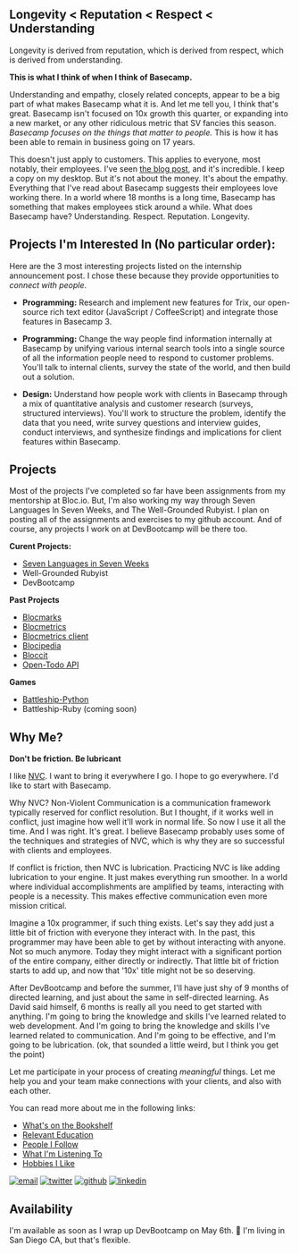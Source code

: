 ## Longevity < Reputation < Respect < Understanding

Longevity is derived from reputation, which is derived from respect, which is derived from understanding.

**This is what I think of when I think of Basecamp.**

Understanding and empathy, closely related concepts, appear to be a big part of what makes Basecamp what it is. And let me tell you, I think that's great. Basecamp isn't focused on 10x growth this quarter, or expanding into a new market, or any other ridiculous metric that SV fancies this season. *Basecamp focuses on the things that matter to people.* This is how it has been able to remain in business going on 17 years.

This doesn't just apply to customers. This applies to everyone, most notably, their employees. I've seen [the blog post][1], and it's incredible. I keep a copy on my desktop. But it's not about the money. It's about the empathy. Everything that I've read about Basecamp suggests their employees love working there. In a world where 18 months is a long time, Basecamp has something that makes employees stick around a while. What does Basecamp have? Understanding. Respect. Reputation. Longevity.

## Projects I'm Interested In (No particular order):

Here are the 3 most interesting projects listed on the internship announcement post.
I chose these because they provide opportunities to *connect with people*.

* **Programming:** Research and implement new features for Trix, our open-source rich text editor (JavaScript / CoffeeScript) and integrate those features in Basecamp 3.

* **Programming:** Change the way people find information internally at Basecamp by unifying various internal search tools into a single source of all the information people need to respond to customer problems. You'll talk to internal clients, survey the state of the world, and then build out a solution.

* **Design:** Understand how people work with clients in Basecamp through a mix of quantitative analysis and customer research (surveys, structured interviews). You'll work to structure the problem, identify the data that you need, write survey questions and interview guides, conduct interviews, and synthesize findings and implications for client features within Basecamp.


## Projects

Most of the projects I've completed so far have been assignments from my mentorship at Bloc.io. But, I'm also working my way through Seven Languages In Seven Weeks, and The Well-Grounded Rubyist. I plan on posting all of the assignments and exercises to my github account. And of course, any projects I work on at DevBootcamp will be there too.

**Curent Projects:**
  * [Seven Languages in Seven Weeks][seven]
  * Well-Grounded Rubyist
  * DevBootcamp

**Past Projects**
  * [Blocmarks][blocmarks]
  * [Blocmetrics][blocmetrics]
  * [Blocmetrics client][blocmetrics-client]
  * [Blocipedia][blocipedia]
  * [Bloccit][bloccit]
  * [Open-Todo API][todo]

**Games**
  * [Battleship-Python][bs-python]
  * Battleship-Ruby (coming soon)

## Why Me?

**Don't be friction. Be lubricant**

I like [NVC][nvc]. I want to bring it everywhere I go. I hope to go everywhere. I'd like to start with Basecamp.

Why NVC? Non-Violent Communication is a communication framework typically reserved for conflict resolution. But I thought, if it works well in conflict, just imagine how well it'll work in normal life. So now I use it all the time. And I was right. It's great. I believe Basecamp probably uses some of the techniques and strategies of NVC, which is why they are so successful with clients and employees.

If conflict is friction, then NVC is lubrication. Practicing NVC is like adding lubrication to your engine. It just makes everything run smoother. In a world where individual accomplishments are amplified by teams, interacting with people is a necessity. This makes effective communication even more mission critical.

Imagine a 10x programmer, if such thing exists. Let's say they add just a little bit of friction with everyone they interact with. In the past, this programmer may have been able to get by without interacting with anyone. Not so much anymore. Today they might interact with a significant portion of the entire company, either directly or indirectly. That little bit of friction starts to add up, and now that '10x' title might not be so deserving.

After DevBootcamp and before the summer, I'll have just shy of 9 months of directed learning, and just about the same in self-directed learning. As David said himself, 6 months is really all you need to get started with anything. I'm going to bring the knowledge and skills I've learned related to web development. And I'm going to bring the knowledge and skills I've learned related to communication. And I'm going to be effective, and I'm going to be lubrication. (ok, that sounded a little weird, but I think you get the point)

Let me participate in your process of creating *meaningful* things. Let me help you and your team make connections with your clients, and also with each other.

You can read more about me in the following links:
* [What's on the Bookshelf](bookshelf.md)
* [Relevant Education](classes.md)
* [People I Follow](following.md)
* [What I'm Listening To](podcasts.md)
* [Hobbies I Like](hobbies.md)

[![email]][4] [![twitter]][1]  [![github]][3]  [![linkedin]][2]

## Availability

I'm available as soon as I wrap up DevBootcamp on May 6th. :checkered_flag:
I'm living in San Diego CA, but that's flexible.


<!-- begin references -->

[twitter]: https://raw.githubusercontent.com/paulrobertlloyd/socialmediaicons/master/twitter-48x48.png
[linkedin]: https://raw.githubusercontent.com/paulrobertlloyd/socialmediaicons/master/linkedin-48x48.png
[github]: https://raw.githubusercontent.com/paulrobertlloyd/socialmediaicons/master/github-48x48.png
[email]: https://raw.githubusercontent.com/paulrobertlloyd/socialmediaicons/master/email-48x48.png

[1]: http://www.twitter.com/wolverineks
[2]: http://www.linkedin.com/in/wolverineks
[3]: https://github.com/wolverineks/
[4]: mailto:wolverine.ks+basecamp@gmail.com

[seven]: https://github.com/wolverineks/Seven-Languages-in-Seven-Weeks
[bs-python]: https://github.com/wolverineks/battleship-python
[blocmarks]: https://github.com/wolverineks/Blocmarks
[blocmetrics]: https://github.com/wolverineks/Blocmetrics
[blocmetrics-client]: https://github.com/wolverineks/Blocmetrics-Client
[todo]: https://github.com/wolverineks/Open-Todo-API
[blocipedia]: https://github.com/wolverineks/Blocipedia
[bloccit]: https://github.com/wolverineks/Bloccit

[nvc]: https://en.wikipedia.org/wiki/Nonviolent_Communication
